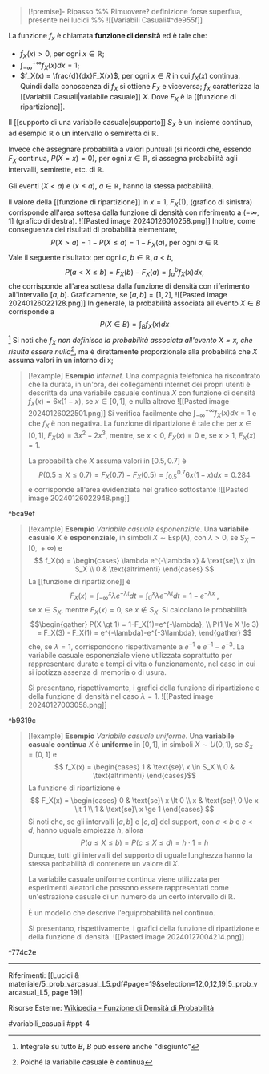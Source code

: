 >[!premise]- Ripasso %% Rimuovere? definizione forse superflua, presente nei lucidi %%
![[Variabili Casuali#^de955f]]

La funzione $f_x$ è chiamata **funzione di densità** ed è tale che:
* $f_X(x) \gt 0$, per ogni $x \in \mathbb{R}$;
* $\int^{+\infty}_{-\infty} f_X(x)dx=1$;
* $f_X(x) = \frac{d}{dx}F_X(x)$, per ogni $x \in R$ in cui $f_X(x)$ continua.
Quindi dalla conoscenza di $f_X$ si ottiene $F_X$ e viceversa; $f_X$ caratterizza la [[Variabili Casuali|variabile casuale]] $X$.
Dove $F_X$ è la [[funzione di ripartizione]].

Il [[supporto di una variabile casuale|supporto]] $S_X$ è un insieme continuo, ad esempio $\mathbb{R}$ o un intervallo o semiretta di $\mathbb{R}$.

Invece che assegnare probabilità a valori puntuali (si ricordi che, essendo $F_X$ continua, $P(X = x)=0$), per ogni $x \in \mathbb{R}$, si assegna probabilità agli intervalli, semirette, etc. di $\mathbb{R}$.

Gli eventi $(X \lt a)$ e $(x \le a)$, $a \in \mathbb{R}$, hanno la stessa probabilità.

Il valore della [[funzione di ripartizione]] in $x = 1,\ F_X(1)$, (grafico di sinistra) corrisponde all'area sottesa dalla funzione di densità con riferimento a $(-\infty, 1]$ (grafico di destra).
![[Pasted image 20240126010258.png]]
Inoltre, come conseguenza dei risultati di probabilità elementare, $$ P(X \gt a) = 1 - P(X \le a) = 1 - F_X(a),\ \text{per ogni}\ a \in \mathbb{R} $$ Vale il seguente risultato: per ogni $a,b \in \mathbb{R}, a \lt b$, $$ P(a \lt X \le b) = F_X(b) - F_X(a) = \int^b_a f_X(x)dx,$$ che corrisponde all'area sottesa dalla funzione di densità con riferimento all'intervallo $[a, b]$. Graficamente, se $[a, b] = [1, 2]$,
![[Pasted image 20240126022128.png]]
In generale, la probabilità associata all'evento $X \in B$ corrisponde a $$ P(X \in B) = \int_B f_X(x)dx $$[^formula1]
Si noti che *$f_X$ non definisce la probabilità associata all'evento $X = x$, che risulta essere nulla[^nota1]*, ma è direttamente proporzionale alla probabilità che $X$ assuma valori in un intorno di x;

>[!example] **Esempio**
>*Internet*. Una compagnia telefonica ha riscontrato che la durata, in un'ora, dei collegamenti internet dei propri utenti è descritta da una variabile casuale continua $X$ con funzione di densità $f_X(x)=6x(1-x)$, se $x \in [0,1]$, e nulla altrove
>![[Pasted image 20240126022501.png]]
>Si verifica facilmente che $\int^{+\infty}_{-\infty} f_X (x) dx = 1$ e che $f_X$ è non negativa.
>La funzione di ripartizione è tale che per $x \in [0,1],\ F_X(x) = 3x^2 - 2x^3$, mentre, se $x \lt 0,\ F_X(x)=0$ e, se $x \gt 1,\ F_X(x)=1$.
>
>La probabilità che $X$ assuma valori in $[0.5,0.7]$ è $$ 
>P(0.5 \le X \le 0.7) = F_X(0.7) - F_X(0.5) = \int^{0.7}_{0.5} 6x(1-x)dx=0.284 $$e corrisponde all'area evidenziata nel grafico sottostante
>![[Pasted image 20240126022948.png]]

^bca9ef

>[!example] **Esempio**
>*Variabile casuale esponenziale*. Una **variabile casuale** $X$ è **esponenziale**, in simboli $X \sim \text{Esp}(\lambda)$, con $\lambda \gt 0$, se $S_X = [0,\ +\infty)$ e $$ f_X(x) = \begin{cases}
>\lambda e^{-\lambda x} & \text{se}\ x \in S_X \\
>0 & \text{altrimenti}
>\end{cases} $$La [[funzione di ripartizione]] è $$F_X(x) = \int^x_{-\infty} \lambda e^{-\lambda t} dt = \int^x_0 \lambda e^{-\lambda t} dt = 1 - e^{-\lambda x}\ ,$$se $x \in S_X$, mentre $F_X(x) = 0$, se $x \notin S_X$.
>Si calcolano le probabilità $$\begin{gather}
>P(X \gt 1) = 1-F_X(1)=e^{-\lambda}, \\
>P(1 \le X \le 3) = F_X(3) - F_X(1) = e^{-\lambda}-e^{-3\lambda},
>\end{gather}
>$$ che, se $\lambda = 1$, corrispondono rispettivamente a $e^{-1}$ e $e^{-1}-e^{-3}$.
>La variabile casuale esponenziale viene utilizzata soprattutto per rappresentare durate e tempi di vita o funzionamento, nel caso in cui si ipotizza assenza di memoria o di usura.
>
>Si presentano, rispettivamente, i grafici della funzione di ripartizione e della funzione di densità nel caso $\lambda = 1$.
>![[Pasted image 20240127003058.png]]

^b9319c

>[!example] **Esempio**
>*Variabile casuale uniforme*. Una **variabile casuale continua** $X$ è **uniforme** in $[0, 1]$, in simboli $X \sim U(0,1)$, se $S_X=[0,1]$ e $$ f_X(x) = \begin{cases}
>1 & \text{se}\ x \in S_X \\
>0 & \text{altrimenti}
>\end{cases}$$ La funzione di ripartizione è $$ F_X(x) = \begin{cases} 
>0 & \text{se}\ x \lt 0 \\
>x & \text{se}\ 0 \le x \lt 1 \\
>1 & \text{se}\ x \ge 1 \end{cases} $$Si noti che, se gli intervalli $[a, b]$ e $[c, d]$ del support, con $a \lt b$ e $c \lt d$, hanno uguale ampiezza $h$, allora $$P(a \le X \le b) = P(c \le X \le d) = h \cdot 1 = h$$Dunque, tutti gli intervalli del supporto di uguale lunghezza hanno la stessa probabilità di contenere un valore di $X$.
>
>La variabile casuale uniforme continua viene utilizzata per esperimenti aleatori che possono essere rappresentati come un'estrazione casuale di un numero da un certo intervallo di $\mathbb{R}$.
>
>È un modello che descrive l'equiprobabilità nel continuo.
>
>Si presentano, rispettivamente, i grafici della funzione di ripartizione e della funzione di densità.
>![[Pasted image 20240127004214.png]]

^774c2e

***
Riferimenti:
[[Lucidi & materiale/5_prob_varcasual_L5.pdf#page=19&selection=12,0,12,19|5_prob_varcasual_L5, page 19]]

Risorse Esterne:
[Wikipedia - Funzione di Densità di Probabilità](https://it.wikipedia.org/wiki/Funzione_di_densit%C3%A0_di_probabilit%C3%A0?useskin=vector)

[^formula1]:Integrale su tutto $B$, $B$ può essere anche "disgiunto"

[^nota1]:Poiché la variabile casuale è continua

#variabili_casuali 
#ppt-4 